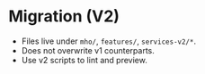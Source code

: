 # Migration (V2)
- Files live under `mho/`, `features/`, `services-v2/*`.
- Does not overwrite v1 counterparts.
- Use v2 scripts to lint and preview.
